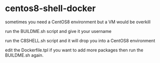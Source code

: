 # centos8-shell-docker

sometimes you need a CentOS8 environment but a VM would be overkill

run the BUILDME.sh script and give it your username

run the C8SHELL.sh script and it will drop you into a CentOS8 environment

edit the Dockerfile.tpl if you want to add more packages then run the BUILDME.sh again.

